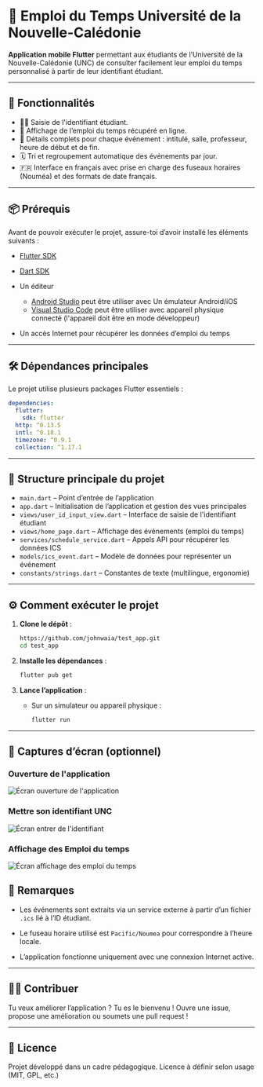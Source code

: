 # 📅 Emploi du Temps Université de la Nouvelle-Calédonie

**Application mobile Flutter** permettant aux étudiants de l’Université de la Nouvelle-Calédonie (UNC) de consulter facilement leur emploi du temps personnalisé à partir de leur identifiant étudiant.

---

## 🚀 Fonctionnalités

* 🧑‍🎓 Saisie de l'identifiant étudiant.
* 📆 Affichage de l’emploi du temps récupéré en ligne.
* 📍 Détails complets pour chaque événement : intitulé, salle, professeur, heure de début et de fin.
* 🗓️ Tri et regroupement automatique des événements par jour.
* 🇫🇷 Interface en français avec prise en charge des fuseaux horaires (Nouméa) et des formats de date français.

---

## 📦 Prérequis

Avant de pouvoir exécuter le projet, assure-toi d’avoir installé les éléments suivants :

* [Flutter SDK](https://flutter.dev/docs/get-started/install)
* [Dart SDK](https://dart.dev/get-dart) 
* Un éditeur 
    * [Android Studio](https://developer.android.com/studio) peut être utiliser avec Un émulateur Android/iOS
    * [Visual Studio Code](https://code.visualstudio.com/) peut être utiliser avec appareil physique connecté (l'appareil doit être en mode développeur)

* Un accès Internet pour récupérer les données d’emploi du temps

---

## 🛠️ Dépendances principales

Le projet utilise plusieurs packages Flutter essentiels :

```yaml
dependencies:
  flutter:
    sdk: flutter
  http: ^0.13.5
  intl: ^0.18.1
  timezone: ^0.9.1
  collection: ^1.17.1
```

---

## 📁 Structure principale du projet

* `main.dart` – Point d’entrée de l’application
* `app.dart` – Initialisation de l’application et gestion des vues principales
* `views/user_id_input_view.dart` – Interface de saisie de l'identifiant étudiant
* `views/home_page.dart` – Affichage des événements (emploi du temps)
* `services/schedule_service.dart` – Appels API pour récupérer les données ICS
* `models/ics_event.dart` – Modèle de données pour représenter un événement
* `constants/strings.dart` – Constantes de texte (multilingue, ergonomie)

---

## ⚙️ Comment exécuter le projet

1. **Clone le dépôt** :

   ```bash
   https://github.com/johnwaia/test_app.git
   cd test_app
   ```

2. **Installe les dépendances** :

   ```bash
   flutter pub get
   ```

3. **Lance l’application** :

   * Sur un simulateur ou appareil physique :

     ```bash
     flutter run
     ```

---


## 📸 Captures d’écran (optionnel)

### Ouverture de l'application 
![Écran ouverture de l'application](assets/screenshots/ouverture_application.jpg)

### Mettre son identifiant UNC
![Écran entrer de l'identifiant](assets/screenshots/mettre_son_identifiant.jpg)

### Affichage des Emploi du temps
![Écran affichage des emploi du temps](assets/screenshots/affichage_emploi_du_temps.jpg)


## 📍 Remarques

* Les événements sont extraits via un service externe à partir d’un fichier `.ics` lié à l’ID étudiant.

* Le fuseau horaire utilisé est `Pacific/Noumea` pour correspondre à l’heure locale.

* L’application fonctionne uniquement avec une connexion Internet active.

---

## 🧑‍💻 Contribuer

Tu veux améliorer l’application ? Tu es le bienvenu ! Ouvre une issue, propose une amélioration ou soumets une pull request !

---

## 📄 Licence

Projet développé dans un cadre pédagogique. Licence à définir selon usage (MIT, GPL, etc.)

